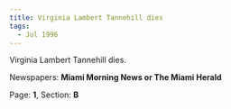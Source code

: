 ```yaml
---  
title: Virginia Lambert Tannehill dies  
tags:  
  - Jul 1996  
---  
```

  
Virginia Lambert Tannehill dies.  
  
Newspapers: **Miami Morning News or The Miami Herald**  
  
Page: **1**, Section: **B** 
